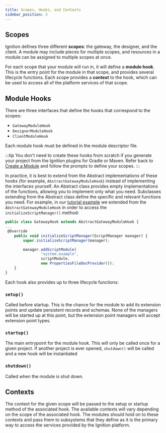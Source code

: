 ```yaml
---
title: Scopes, Hooks, and Contexts
sidebar_position: 3
---
```

## Scopes
Ignition defines three different **scopes**: the gateway, the designer, and the client. A module may include pieces for multiple scopes, and resources in a module can be assigned to multiple scopes at once.

For each scope that your module will run in, it will define a **module hook**. This is the entry point for the module in that scope, and provides several lifecycle functions. Each scope provides a **context** to the hook, which can be used to access all of the platform services of that scope.

## Module Hooks
There are three interfaces that define the hooks that correspond to the scopes: 

* `GatewayModuleHook`
* `DesignerModuleHook`
* `ClientModuleHook`

Each module hook must be defined in the module descriptor file.

:::tip
You don't need to create these hooks from scratch if you generate your project from the Ignition plugins for Gradle or Maven. Refer back to [Create a Module](/docs/getting-started/create-a-module/create-a-module.md) and follow the prompts to define your scopes.
:::

In practice, it is best to extend from the Abstract implementations of these hooks (for example, `AbstractGatewayModuleHook`) instead of implementing the interfaces yourself. An Abstract class provides empty implementations of the functions, allowing you to implement only what you need. Subclasses extending from the Abstract class define the specific and relevant functions you need. For example, in our [tutorial example](/docs/getting-started/simple-scripting/simple-scripting.md) we extended from the `AbstractGatewayModuleHook` in order to access the `initializeScriptManager()` method: 

```js title=GatewayHook.java
public class GatewayHook extends AbstractGatewayModuleHook {
...
 @Override
    public void initializeScriptManager(ScriptManager manager) {
        super.initializeScriptManager(manager);

        manager.addScriptModule(
                "system.example",
                scriptModule,
                new PropertiesFileDocProvider());
    }
}
```
Each hook also provides up to three lifecycle functions:

### `setup()`
Called before startup. This is the chance for the module to add its extension points and update persistent records and schemas. None of the managers will be started up at this point, but the extension point managers will accept extension point types.

### `startup()`
The main entrypoint for the module hook. This will only be called once for a given project. If another project is ever opened, `shutdown()` will be called and a new hook will be instantiated

### `shutdown()`
Called when the module is shut down.


## Contexts
The context for the given scope will be passed to the setup or startup method of the associated hook. The available contexts will vary depending on the scope of the associated hook. The modules should hold on to these contexts and pass them to subsystems that they define as it is the primary way to access the services provided by the Ignition platform.